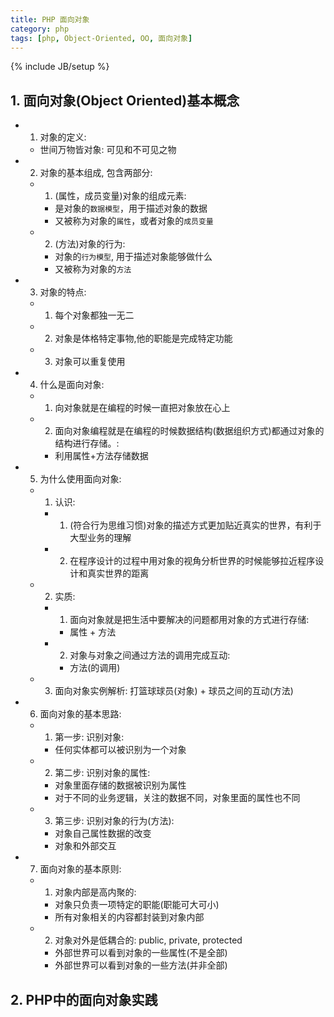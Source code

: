 ```yaml
---
title: PHP 面向对象
category: php
tags: [php, Object-Oriented, OO, 面向对象]
---
```

{% include JB/setup %}

## 1. 面向对象(Object Oriented)基本概念
* 1. 对象的定义:
    * 世间万物皆对象: 可见和不可见之物
* 2. 对象的基本组成, 包含两部分:
    * 1. (属性，成员变量)对象的组成元素:
        * 是对象的`数据模型`，用于描述对象的数据
        * 又被称为对象的`属性`，或者对象的`成员变量`
    * 2. (方法)对象的行为:
        * 对象的`行为模型`, 用于描述对象能够做什么
        * 又被称为对象的`方法`
* 3. 对象的特点:
    * 1. 每个对象都独一无二
    * 2. 对象是体格特定事物,他的职能是完成特定功能
    * 3. 对象可以重复使用
* 4. 什么是面向对象:
    * 1. 向对象就是在编程的时候一直把对象放在心上
    * 2. 面向对象编程就是在编程的时候数据结构(数据组织方式)都通过对象的结构进行存储。:
        * 利用属性+方法存储数据
* 5. 为什么使用面向对象:
    * 1. 认识:
        * 1. (符合行为思维习惯)对象的描述方式更加贴近真实的世界，有利于大型业务的理解
        * 2. 在程序设计的过程中用对象的视角分析世界的时候能够拉近程序设计和真实世界的距离
    * 2. 实质:
        * 1. 面向对象就是把生活中要解决的问题都用对象的方式进行存储:
            * 属性 + 方法
        * 2. 对象与对象之间通过方法的调用完成互动:
            * 方法(的调用)
    * 3. 面向对象实例解析: 打篮球球员(对象) + 球员之间的互动(方法)
* 6. 面向对象的基本思路:
    * 1. 第一步: 识别对象:
        * 任何实体都可以被识别为一个对象
    * 2. 第二步: 识别对象的属性:
        * 对象里面存储的数据被识别为属性
        * 对于不同的业务逻辑，关注的数据不同，对象里面的属性也不同
    * 3. 第三步: 识别对象的行为(方法):
        * 对象自己属性数据的改变
        * 对象和外部交互
* 7. 面向对象的基本原则:
    * 1. 对象内部是高内聚的:
        * 对象只负责一项特定的职能(职能可大可小)
        * 所有对象相关的内容都封装到对象内部
    * 2. 对象对外是低耦合的: public, private, protected
        * 外部世界可以看到对象的一些属性(不是全部)
        * 外部世界可以看到对象的一些方法(并非全部)

## 2. PHP中的面向对象实践
